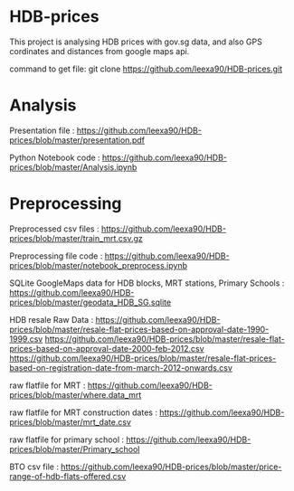 # HDB-prices

This project is analysing HDB prices with gov.sg data, and also GPS cordinates and distances from google maps api. 

command to get file: git clone https://github.com/leexa90/HDB-prices.git

# Analysis

Presentation file : https://github.com/leexa90/HDB-prices/blob/master/presentation.pdf

Python Notebook code : https://github.com/leexa90/HDB-prices/blob/master/Analysis.ipynb

# Preprocessing

Preprocessed csv files : https://github.com/leexa90/HDB-prices/blob/master/train_mrt.csv.gz

Preprocessing file code : https://github.com/leexa90/HDB-prices/blob/master/notebook_preprocess.ipynb

SQLite GoogleMaps data for HDB blocks, MRT stations, Primary Schools : https://github.com/leexa90/HDB-prices/blob/master/geodata_HDB_SG.sqlite

HDB resale Raw Data : https://github.com/leexa90/HDB-prices/blob/master/resale-flat-prices-based-on-approval-date-1990-1999.csv
https://github.com/leexa90/HDB-prices/blob/master/resale-flat-prices-based-on-approval-date-2000-feb-2012.csv
https://github.com/leexa90/HDB-prices/blob/master/resale-flat-prices-based-on-registration-date-from-march-2012-onwards.csv

raw flatfile for MRT : https://github.com/leexa90/HDB-prices/blob/master/where.data_mrt

raw flatfile for MRT construction dates : https://github.com/leexa90/HDB-prices/blob/master/mrt_date.csv

raw flatfile for primary school : https://github.com/leexa90/HDB-prices/blob/master/Primary_school

BTO csv file : https://github.com/leexa90/HDB-prices/blob/master/price-range-of-hdb-flats-offered.csv


